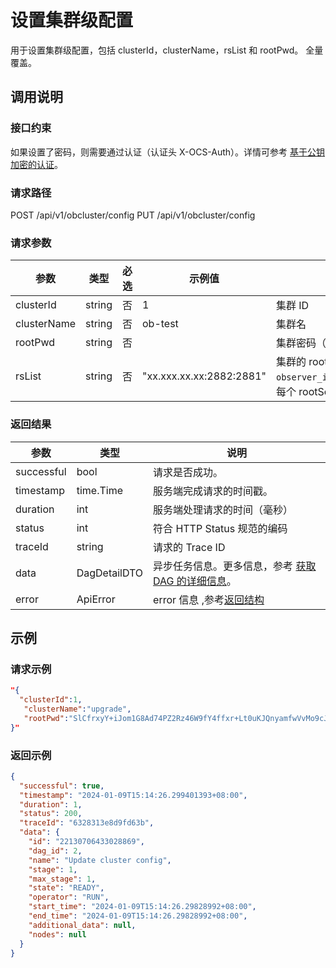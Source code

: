 # 设置集群级配置

用于设置集群级配置，包括 clusterId，clusterName，rsList 和 rootPwd。
全量覆盖。

## 调用说明

### 接口约束

如果设置了密码，则需要通过认证（认证头 X-OCS-Auth）。详情可参考 [基于公钥加密的认证](200.public-key-encryption-authentication.md)。

### 请求路径

POST /api/v1/obcluster/config
PUT /api/v1/obcluster/config

### 请求参数

| 参数 | 类型 | 必选 | 示例值 | 描述 |
| --- | --- | --- | --- | --- |
| clusterId | string | 否 | 1 | 集群 ID |
| clusterName | string | 否 | ob-test | 集群名 |
| rootPwd | string | 否 |  | 集群密码（需要将密码加密）。更多信息，参考 [基于公钥加密的认证](200.public-key-encryption-authentication.md)。|
| rsList | string | 否 | "xx.xxx.xx.xx:2882:2881" | 集群的 rootServer List。格式为`observer_ip:rpc_port:mysql_port;observer_ip:rpc_port:mysql_port`，每个 rootServer 之间用 `;` 分隔 |

### 返回结果

| 参数 | 类型 | 说明 |
| --- | --- | --- |
| successful | bool | 请求是否成功。 |
| timestamp | time.Time | 服务端完成请求的时间戳。 |
| duration | int | 服务端处理请求的时间（毫秒） |
| status | int | 符合 HTTP Status 规范的编码 |
| traceId | string | 请求的 Trace ID |
| data | DagDetailDTO | 异步任务信息。更多信息，参考 [获取 DAG 的详细信息](2000.get-dag-detail.md)。 |
| error | ApiError | error 信息 ,参考[返回结构](100.api-call-intro.md##返回结构) |

## 示例

### 请求示例

```json
"{
  "clusterId":1, 
   "clusterName":"upgrade",
   "rootPwd":"SlCfrxyY+iJom1G8Ad74PZ2Rz46W9fY4ffxr+Lt0uKJQnyamfwVvMo9cJ0CqoccZS0p4FH+U3vJXH4C62O3/SLttVGRLblJzPKRyKYdZU59fjhBwyjrsLc5ZwsWsJpsN5kuFyb3gCEO5vVmQKxqJmwQjAdpYWuPAU0xzBA8QM6o="
}"
```

### 返回示例

```json
{
  "successful": true,
  "timestamp": "2024-01-09T15:14:26.299401393+08:00",
  "duration": 1,
  "status": 200,
  "traceId": "6328313e8d9fd63b",
  "data": {
    "id": "22130706433028869",
    "dag_id": 2,
    "name": "Update cluster config",
    "stage": 1,
    "max_stage": 1,
    "state": "READY",
    "operator": "RUN",
    "start_time": "2024-01-09T15:14:26.29828992+08:00",
    "end_time": "2024-01-09T15:14:26.29828992+08:00",
    "additional_data": null,
    "nodes": null
  }
}
```
